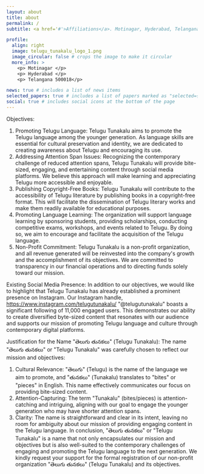 ```yaml
---
layout: about
title: about
permalink: /
subtitle: <a href='#'>Affiliations</a>. Motinagar, Hyderabad, Telangana 500018 .

profile:
  align: right
  image: telugu_tunakalu_logo_1.png
  image_circular: false # crops the image to make it circular
  more_info: >
    <p> Motinagar </p>
    <p> Hyderabad </p>
    <p> Telangana 500018</p>

news: true # includes a list of news items
selected_papers: true # includes a list of papers marked as "selected={true}"
social: true # includes social icons at the bottom of the page
---
```


Objectives:
1. Promoting Telugu Language: Telugu Tunakalu aims to promote the Telugu language among
the younger generation. As language skills are essential for cultural preservation and identity,
we are dedicated to creating awareness about Telugu and encouraging its use.
2. Addressing Attention Span Issues: Recognizing the contemporary challenge of reduced
attention spans, Telugu Tunakalu will provide bite-sized, engaging, and entertaining content
through social media platforms. We believe this approach will make learning and appreciating
Telugu more accessible and enjoyable.
3. Publishing Copyright-Free Books: Telugu Tunakalu will contribute to the accessibility of
Telugu literature by publishing books in a copyright-free format. This will facilitate the
dissemination of Telugu literary works and make them readily available for educational
purposes.
4. Promoting Language Learning: The organization will support language learning by
sponsoring students, providing scholarships, conducting competitive exams, workshops, and
events related to Telugu. By doing so, we aim to encourage and facilitate the acquisition of the
Telugu language.
5. Non-Profit Commitment: Telugu Tunakalu is a non-profit organization, and all revenue
generated will be reinvested into the company's growth and the accomplishment of its
objectives. We are committed to transparency in our financial operations and to directing funds
solely toward our mission.

Existing Social Media Presence:
In addition to our objectives, we would like to highlight that Telugu Tunakalu has already
established a prominent presence on Instagram. Our Instagram handle,
https://www.instagram.com/telugutunakalu/ "@telugutunakalu" boasts a significant following of
11,000 engaged users. This demonstrates our ability to create diversified byte-sized content that
resonates with our audience and supports our mission of promoting Telugu language and
culture through contemporary digital platforms.

Justification for the Name "తెలుగు తునకలు" (Telugu Tunakalu):
The name "తెలుగు తునకలు" or "Telugu Tunakalu" was carefully chosen to reflect our mission and
objectives:
1. Cultural Relevance: "తెలుగు" (Telugu) is the name of the language we aim to promote, and
"తునకలు" (Tunakalu) translates to "bites" or "pieces" in English. This name effectively
communicates our focus on providing bite-sized content.
2. Attention-Capturing: The term "Tunakalu" (bites/pieces) is attention-catching and intriguing,
aligning with our goal to engage the younger generation who may have shorter attention spans.
3. Clarity: The name is straightforward and clear in its intent, leaving no room for ambiguity
about our mission of providing engaging content in the Telugu language.
In conclusion, "తెలుగు తునకలు" or "Telugu Tunakalu" is a name that not only encapsulates our
mission and objectives but is also well-suited to the contemporary challenges of engaging and
promoting the Telugu language to the next generation.
We kindly request your support for the formal registration of our non-profit
organization "తెలుగు తునకలు" (Telugu Tunakalu) and its objectives.
